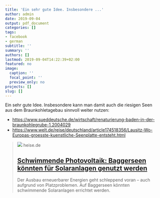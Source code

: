 ```yaml
---
title: 'Ein sehr gute Idee. Insbesondere ...'
author: admin
date: 2019-09-04
output: pdf_document
categories: []
tags:
- facebook
- german
subtitle: ''
summary: ''
authors: []
lastmod: 2019-09-04T14:22:39+02:00
featured: no
image:
  caption: ''
  focal_point: ''
  preview_only: no
projects: []
slug: []
---
```

Ein sehr gute Idee. Insbesondere kann man damit auch die riesigen Seen aus dem Braunkohletagebau sinnvoll weiter nutzen: 
- https://www.sueddeutsche.de/wirtschaft/renaturierung-baden-in-der-braunkohlegrube-1.2004029
- https://www.welt.de/reise/deutschland/article174518356/Lausitz-Wo-Europas-groesste-kuenstliche-Seenplatte-entsteht.html
> [![](https://heise.cloudimg.io/bound/1200x1200/q85.png-lossy-85.webp-lossy-85.foil1/_www-heise-de_/imgs/18/2/7/4/2/8/7/3/Photovoltaik_Schwimmend_auf_Baggersee_Renchen-961a865793735662.jpeg)](https://www.heise.de/newsticker/meldung/Schwimmende-Photovoltaik-Baggerseen-koennten-fuer-Solaranlagen-genutzt-werden-4513193.html)
> heise.de
> ## [Schwimmende Photovoltaik: Baggerseen könnten für Solaranlagen genutzt werden ](https://www.heise.de/newsticker/meldung/Schwimmende-Photovoltaik-Baggerseen-koennten-fuer-Solaranlagen-genutzt-werden-4513193.html)
>
>Der Ausbau erneuerbarer Energien geht schleppend voran – auch aufgrund von Platzproblemen. Auf Baggerseen könnten schwimmende Solaranlagen errichtet werden.

